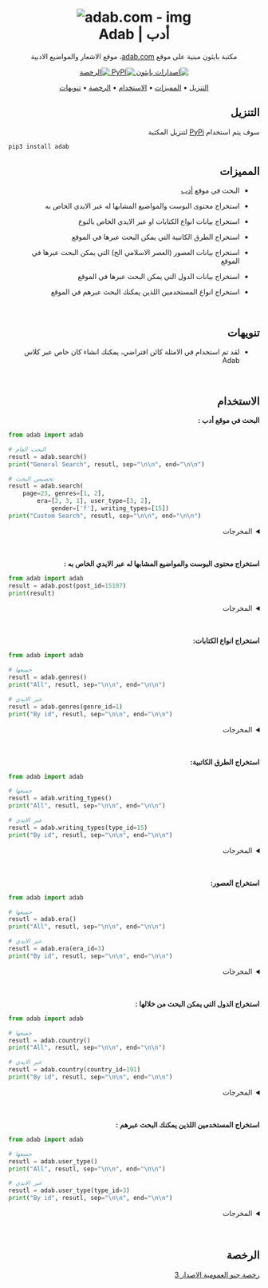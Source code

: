 <h1 align="center">
  <br>
  <a><img src="https://mir-s3-cdn-cf.behance.net/project_modules/1400_opt_1/995c5a64557221.5ad77047dd227.png" alt="adab.com - img"></a>
  <br>
  Adab | أدب
  <br>
</h1>

<div dir="rtl">

<p align="center">مكتبة بايثون مبنية على موقع <a href=https://adab.com>adab.com</a>، موقع الاشعار والمواضيع الادبية
<p align="center">
  <a href="https://pypi.org/project/adab/">
    <img alt="اصدارات بايثون" src="https://img.shields.io/pypi/pyversions/adab?color=9cf">
  </a>
  <a href="https://pypi.org/project/adab/">
    <img alt="PyPI" src="https://img.shields.io/pypi/v/adab?color=9cf">
  </a>
  <a href="https://www.gnu.org/licenses/gpl-3.0.html">
    <img src="https://img.shields.io/pypi/l/Adab?color=9cf&label=License" alt="الرخصة">
  </a>
</p>



<p align="center">
  <a href="#التنزيل">التنزيل</a>
  •
  <a href="#المميزات">المميزات</a>
  •
  <a href="#الاستخدام">الاستخدام</a>
  •
  <a href="#الرخصة">الرخصة</a>
  •
  <a href="#تنويهات">تنويهات</a>
</p>



## التنزيل

سوف يتم استخدام [PyPi](https://pypi.org) لتنزيل المكتبة

<div dir="ltr">

```bash
pip3 install adab
```
<div dir="rtl">


## المميزات

* البحث في موقع [أدب](adab.com)

* استخراج محتوى البوست والمواضيع المشابها له عبر الايدي الخاص به

* استخراج بيانات انواع الكتابات او عبر الايدي الخاص بالنوع

* استخراج الطرق الكاتبية التي يمكن البحث عبرها في الموقع

* استخراج بيانات العصور (العصر الاسلامي الخ) التي يمكن البحث عبرها في الموقع

* استخراج بيانات الدول التي يمكن البحث عبرها في الموقع

* استخراج انواع المستخدمين اللذين يمكنك البحث عبرهم في الموقع

<br>

## تنويهات

* لقد تم استخدام في الامثلة كائن افتراضي، يمكنك انشاء كان خاص عبر كلاس Adab

<br>

## الاستخدام

**البحث في موقع أدب :**
<div dir="ltr">

```python
from adab import adab

# البحث العام
resutl = adab.search()
print("General Search", resutl, sep="\n\n", end="\n\n")

# تخصيص البحث
resutl = adab.search(
    page=23, genres=[1, 2], 
        era=[2, 3, 1], user_type=[3, 2], 
            gender=['f'], writing_types=[15])
print("Custom Search", resutl, sep="\n\n", end="\n\n")
```
<div dir="rtl">

<details>
<summary>المخرجات</summary>

<div dir="ltr">

```bash
General search

{'page': 0, 'text': '', 'post_count': '75634', 'result': [{'username': 'أبو فراس الحمداني', 'user_url': 'https://adab.com/Abu_Firas_Alhamdani', 'user_img': 'https://adab.com/assets/uploads/images/daba776289f67907b34241ae437bc76c.png', 'post_url': 'https://adab.com/post/view_post/16557', 'post_id': '16557', 'post_title': 'أرَاكَ عَصِيَّ الدّمعِ شِيمَتُكَ الصّبرُ', 'post_views': '1701995', 'post_short_text': 'أرَاكَ عَصِيَّ الدّمعِ شِيمَتُكَ الصّبرُ،\nأما للهوى نهيٌّ عليكَ ولا أمرُ ؟\nبلى أنا مشتاقٌ وعنديَ لوع...'}, ...

Custom Search

{'page': 23, 'text': '', 'post_count': '246', 'result': [
{'username': 'علية بنت المهدي', 'user_url': 'https://adab.com/Ulayya_Bint_Almahdi', 'user_img': 'https://adab.com/', 'post_url': 'https://adab.com/post/view_post/17697', 'post_id': '17697', 'post_title': 'بني الحبُّ على الجورِ فلو', 'post_views': '7464', 'post_short_text': 'بني الحبُّ على الجورِ فلو\nأنصَفَ المعشوقُ فيهِ لَسَمَجْ\nليسَ يستحسنُ في وصفِ الهوى\nعاشقٌ يَعْرِفُ تَ...'},
{'username': 'ليلى الأخيلية', 'user_url': 'https://adab.com/Layla_AlAkheeliyya', 'user_img': 'https://adab.com/', 'post_url': 'https://adab.com/post/view_post/15107', 'post_id': '15107', 'post_title': 'جَزَى اللُّه شَرّا قابِضاً بصنيعه', 'post_views': '7036', 'post_short_text': 'جَزَى اللُّه شَرّا قابِضاً بصنيعه\nوكل امرىء يجزى بما كان ساعيا\nدعا قابضاً والمرهفات يردنه\nفقُبحْتَ م...'}, ...

```
<div dir="rtl">
</details>
<br><br>

**استخراج محتوى البوست والمواضيع المشابها له عبر الايدي الخاص به :**
<div dir="ltr">

```python
from adab import adab
result = adab.post(post_id=15107)
print(result)
```
<div dir="rtl">

<details>
<summary>المخرجات</summary>

<div dir="ltr">

```json
{
    "post_id": 15107,
    "title": "جَزَى اللُّه شَرّا قابِضاً بصنيعه",
    "post_content": 
        "جَزَى اللُّه شَرّا قابِضاً بصنيعه\n'
        وكل امرىء يجزى بما كان ساعيا\n
        دعا قابضاً والمرهفات يردنه\n
        فقُبحْتَ مدعّوا، ولبّيك داعيَا\n
        فَليْتَ عُبيدَ اللِّه كانَ مكانَه\n
        صَرِيعا؛ولم أسمَعْ لتوبة َ ناعِيَا\n",
    "releted_posts": [
        {"id": "76128", "title": "لن أرثيَ للشجر"},
        {"id": "76127", "title": "العشب.."},
        {"id": "76126", "title": "محاولة للبوح"},
        {"id": "76125", "title": "لوجة الصرخة"},
        {"id": "76124", "title": "بلا عنوان..."}]
    }


```
<div dir="rtl">
</details>
<br><br>

**استخراج انواع الكتابات:**
<div dir="ltr">

```python
from adab import adab

# جميعها
resutl = adab.genres()
print("All", resutl, sep="\n\n", end="\n\n")

# عبر الايدي
resutl = adab.genres(genre_id=1)
print("By id", resutl, sep="\n\n", end="\n\n")
```
<div dir="rtl">

<details>
<summary>المخرجات</summary>

<div dir="ltr">

```bash
All

[{'id': 1, 'arabic_title': 'شعر', 'post_count': '74635'}, {'id': 2, 'arabic_title': 'مقال', 'post_count': '507'}, {'id': 3, 'arabic_title': 'سرد', 'post_count': '488'}]

By id

[{'id': 1, 'arabic_title': 'شعر', 'post_count': '74635'}]

```
<div dir="rtl">
</details>
<br><br>

**استخراج الطرق الكاتبية:**
<div dir="ltr">

```python
from adab import adab

# جميعها
resutl = adab.writing_types()
print("All", resutl, sep="\n\n", end="\n\n")

# عبر الايدي
resutl = adab.writing_types(type_id=15)
print("By id", resutl, sep="\n\n", end="\n\n")
```
<div dir="rtl">

<details>
<summary>المخرجات</summary>

<div dir="ltr">

```bash
All

[{'id': 15, 'arabic_title': 'فصحى', 'post_count': '61509'},
{'id': 16, 'arabic_title': 'عامّي', 'post_count': '10730'}, 
{'id': 17, 'arabic_title': 'مترجم للعربية', 'post_count': '2829'},
{'id': 20, 'arabic_title': 'مترجم للإنجليزية', 'post_count': '566'}]

By id

[{'id': 15, 'arabic_title': 'فصحى', 'post_count': '61509'}]

```
<div dir="rtl">
</details>
<br><br>

**استخراج العصور:**
<div dir="ltr">

```python
from adab import adab

# جميعها
resutl = adab.era()
print("All", resutl, sep="\n\n", end="\n\n")

# عبر الايدي
resutl = adab.era(era_id=3)
print("By id", resutl, sep="\n\n", end="\n\n")
```
<div dir="rtl">

<details>
<summary>المخرجات</summary>

<div dir="ltr">

```bash
All

[{'id': 2, 'arabic_title': 'العصر الجاهلي', 'post_count': '1473'}, {'id': 3, 'arabic_title': 'العصر الإسلامي', 'post_count': '3977'}, {'id': 1, 'arabic_title': 'العصر العباسي', 'post_count': '18023'}, {'id': 4, 'arabic_title': 'العصر الأندلسي', 'post_count': '6350'}, {'id': 55, 'arabic_title': 'عصرالدول المتتابعة', 'post_count': '1572'}, {'id': 29, 'arabic_title': 'العصر الحديث', 'post_count': '44551'}]

By id

[{'id': 3, 'arabic_title': 'العصر الإسلامي', 'post_count': '3977'}]

```
<div dir="rtl">
</details>
<br><br>

**استخراج الدول التي يمكن البحث من خلالها :**
<div dir="ltr">

```python
from adab import adab

# جميعها
resutl = adab.country()
print("All", resutl, sep="\n\n", end="\n\n")

# عبر الايدي
resutl = adab.country(country_id=191)
print("By id", resutl, sep="\n\n", end="\n\n")
```
<div dir="rtl">

<details>
<summary>المخرجات</summary>

<div dir="ltr">

```bash
All

[{'id': 1, 'name': 'Afghanistan', 'arabic_name': 'أفغانستان', 'sortname': 'AF'}, {'id': 3, 'name': 'Algeria', 'arabic_name': 'الجزائر', 'sortname': 'DZ'}, {'id': 6, 'name': 'Angola', 'arabic_name': 'أنغولا', 'sortname': 'AO'}, {'id': 10, 'name': 'Argentina', 'arabic_name': 'الأرجنتين', 'sortname': 'AR'}, {'id': 11, 'name': 'Armenia', 'arabic_name': 'أرمينيا', 'sortname': 'AM'}, ... 

By id

[{'id': 191, 'name': 'Saudi Arabia', 'arabic_name': 'المملكة العربية السعودية', 'sortname': 'SA'}]



```
<div dir="rtl">
</details>
<br><br>

**استخراج المستخدمين اللذين يمكنك البحث عبرهم :**
<div dir="ltr">

```python
from adab import adab

# جميعها
resutl = adab.user_type()
print("All", resutl, sep="\n\n", end="\n\n")

# عبر الايدي
resutl = adab.user_type(type_id=3)
print("By id", resutl, sep="\n\n", end="\n\n")
```
<div dir="rtl">

<details>
<summary>المخرجات</summary>

<div dir="ltr">

```bash
All

[{'id': 3, 'name': 'موثق'}, {'id': 2, 'name': 'معتمد'}, {'id': 1, 'name': 'مشارك'}]

By id

[{'id': 3, 'name': 'موثق'}]

```
<div dir="rtl">
</details>
<br><br>




## الرخصة
[رخصة جنو العمومية الاصدار 3](https://www.gnu.org/licenses/gpl-3.0.html)